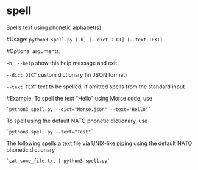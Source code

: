 # spell
Spells text using phonetic alphabet(s)

#Usage:
    `python3 spell.py [-h] [--dict DICT] [--text TEXT]`

#Optional arguments:

  `-h, --help`   show this help message and exit
  
  `--dict DICT`  custom dictionary (in JSON format)
  
  `--text TEXT`  text to be spelled, if omitted spells from the standard input

#Example:
To spell the text "Hello" using Morse code, use

    `python3 spell.py --dict="Morse.json" --text="Hello"`

To spell using the default NATO phonetic dictionary, use

    `python3 spell.py --text="Test"`

The following spells a text file via UNIX-like piping using the default NATO phonetic dictionary
    
    `cat some_file.txt | python3 spell.py`


